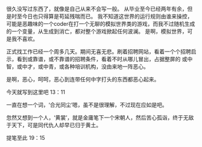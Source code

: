 很久没写过东西了，就像是自己从来不会写一般。
从毕业至今已经两年有余，但是时至今日也只得算是苟延残喘而已。
我不知道这世界的运行规则由谁来操控，可能是恶趣味的一个coder在打一个无聊的模拟世界类的游戏，而我不过随机生成的一个变量，从生成到消亡，都对整个游戏掀起任何波澜。
是啊，模拟世界，可是我不喜欢。

正式找工作已经一个周多几天。期间无喜无悲。刷着招聘网站，看着一个个招聘启示，看到或靠谱，或不靠谱的招聘条件，看着不时从哪儿冒出，占据整屏的 或中智，或中才，或中青，或各种培训机构，没由来地一阵恶心。

是啊，恶心，呵呵，恶心到连带任何中字打头的东西都恶心起来。

今天就写到这里吧   13：11


一直在想一个词，‘合光同尘’嗯，虽不是很理解，不过现在应如是吧。

忽然又想到一个人，‘黄裳’，就是金庸笔下一个宋朝人，然后苦心孤诣，终于无敌于天下，可是同代仇人却早已归于黄土。

提笔至此 19：15
